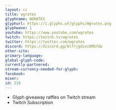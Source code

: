 ```yaml
---
layout: cc
title: wgrates
glyphname: WGRATES
glyphurl: https://i.glyphs.wf/glyphs/Wgrates.png
glyphwave: 1
youtube: https://www.youtube.com/wgrates
twitch: https://twitch.tv/wgrates
twitter: https://twitter.com/wgrates
discord: https://discord.gg/0lfrjgdiecOMb7dw
other-site: 
primary-language: 
global-glyph-code: 
currently-partnered: 
stream-currency-needed-for-glyph: 
facebook: 
mixer: 
id: 219
---
```

* Glyph giveaway raffles on Twitch stream
* Twitch Subscription
